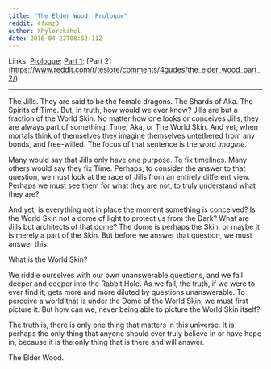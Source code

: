 ```yaml
---
title: "The Elder Wood: Prologue"
reddit: 4fxmz0
author: Xhylorekihel
date: 2016-04-22T08:52:11Z
---
```


Links: [Prologue](https://www.reddit.com/r/teslore/comments/4fxmz0/the_elder_wood_prologue/); [Part 1](https://www.reddit.com/r/teslore/comments/4g6s0d/the_elder_wood_part_1/); [Part 2] (https://www.reddit.com/r/teslore/comments/4gudes/the_elder_wood_part_2/)

--------------------------------------------------------------------------------------------------------------------------------------------------------------

The Jills. They are said to be the female dragons. The Shards of Aka. The Spirits of Time. But, in truth, how would we ever know? Jills are but a fraction of the World Skin. No matter how one looks or conceives Jills, they are always part of something. Time, Aka, or The World Skin. And yet, when mortals think of themselves they imagine themselves untethered from any bonds, and free-willed. The focus of that sentence is the word *imagine*.

Many would say that Jills only have one purpose. To fix timelines. Many others would say they fix Time. Perhaps, to consider the answer to that question, we must look at the race of Jills from an entirely different view. Perhaps we must see them for what they are not, to truly understand what they are?

And yet, is everything not in place the moment something is conceived? Is the World Skin not a dome of light to protect us from the Dark? What are Jills but architects of that dome? The dome is perhaps the Skin, or maybe it is merely a part of the Skin. But before we answer that question, we must answer this:

What is the World Skin?

We riddle ourselves with our own unanswerable questions, and we fall deeper and deeper into the Rabbit Hole. As we fall, the truth, if we were to ever find it, gets more and more diluted by questions unanswerable. To perceive a world that is under the Dome of the World Skin, we must first picture it. But how can we, never being able to picture the World Skin itself?

The truth is, there is only one thing that matters in this universe. It is perhaps the only thing that anyone should ever truly believe in or have hope in, because it is the only thing that is there and will answer.

The Elder Wood.

